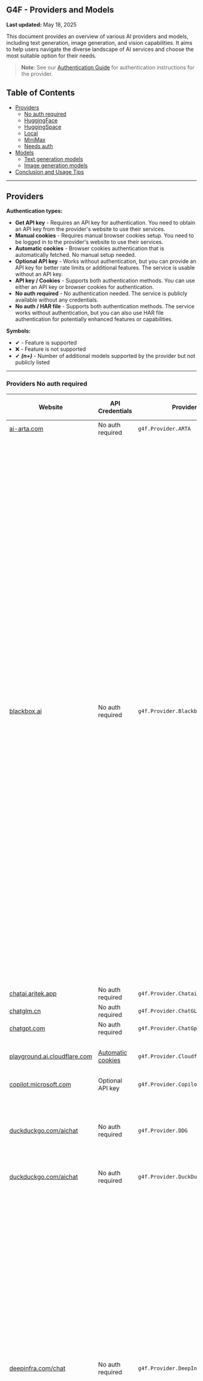 ## G4F - Providers and Models

**Last updated:** May 18, 2025

This document provides an overview of various AI providers and models, including text generation, image generation, and vision capabilities. It aims to help users navigate the diverse landscape of AI services and choose the most suitable option for their needs.

> **Note**: See our [Authentication Guide](authentication.md) for authentication instructions for the provider.

## Table of Contents
  - [Providers](#providers)
    - [No auth required](#providers-not-needs-auth)
    - [HuggingFace](#providers-huggingface)
    - [HuggingSpace](#providers-huggingspace)
    - [Local](#providers-local)
    - [MiniMax](#providers-minimax)
    - [Needs auth](#providers-needs-auth)
  - [Models](#models)
    - [Text generation models](#text-generation-models)
    - [Image generation models](#image-generation-models)
  - [Conclusion and Usage Tips](#conclusion-and-usage-tips)

---
## Providers
**Authentication types:**
- **Get API key** - Requires an API key for authentication. You need to obtain an API key from the provider's website to use their services.
- **Manual cookies** - Requires manual browser cookies setup. You need to be logged in to the provider's website to use their services.
- **Automatic cookies** - Browser cookies authentication that is automatically fetched. No manual setup needed.
- **Optional API key** - Works without authentication, but you can provide an API key for better rate limits or additional features. The service is usable without an API key.
- **API key / Cookies** - Supports both authentication methods. You can use either an API key or browser cookies for authentication.
- **No auth required** - No authentication needed. The service is publicly available without any credentials.
- **No auth / HAR file** - Supports both authentication methods. The service works without authentication, but you can also use HAR file authentication for potentially enhanced features or capabilities.

**Symbols:**
- ✔ - Feature is supported
- ❌ - Feature is not supported
- ✔ _**(n+)**_ - Number of additional models supported by the provider but not publicly listed

---
### Providers No auth required
| Website | API Credentials | Provider | Text generation | Image generation | Audio generation | Video generation | Vision (Image Upload) | Status |
|----------|-------------|--------------|---------------|--------|--------|------|------|------|
|[ai-arta.com](https://ai-arta.com)|No auth required|`g4f.Provider.ARTA`|❌|`flux` _**(16+)**_|❌|❌|❌|![](https://img.shields.io/badge/Active-brightgreen)|
|[blackbox.ai](https://www.blackbox.ai)|No auth required|`g4f.Provider.Blackbox`|`blackboxai, o3-mini, gpt-4, gpt-4o, gpt-4o-mini, gpt-4.1-nano, claude-3.7-sonnet, claude-3.5-sonnet, deepseek-r1, deepseek-r1-zero, deepseek-r1-distill-llama-70b, deepseek-r1-distill-qwen-14b, deepseek-r1-distill-qwen-32b, reka-flash, gemini-2.0-flash, gemma-2-9b, gemma-3-12b, gemma-3-1b, gemma-3-27b, gemma-3-4b, llama-3.2-11b, llama-3.2-1b, llama-3.2-3b, llama-3.3-70b, llama-3.1-8b, llama-4-scout, llama-4-maverick, nemotron-49b, nemotron-253b, mistral-7b, mistral-small-24b, mistral-nemo, mistral-small, mistral-small-3.1-24b, qwen-2.5-72b, qwen-2.5-7b, qwen-2.5-coder-32b, qwen-2.5-vl-3b, qwen-2.5-vl-7b, qwen-2.5-vl-32b, qwen-2.5-vl-72b, qwq-32b, qwq-32b-preview, qwq-32b-arliai, deepcoder-14b, deephermes-3-8b, dolphin-3.0-24b, dolphin-3.0-r1-24b, kimi-vl-a3b-thinking, molmo-7b, moonlight-16b, qwerky-72b`|❌|❌|❌|`blackboxai, gpt-4o, o3-mini`|![](https://img.shields.io/badge/Active-brightgreen)|
|[chatai.aritek.app](https://chatai.aritek.app)|No auth required|`g4f.Provider.Chatai`|`gpt-4o-mini`|❌|❌|❌|❌|![](https://img.shields.io/badge/Active-brightgreen)|
|[chatglm.cn](https://chatglm.cn)|No auth required|`g4f.Provider.ChatGLM`|`glm-4`|❌|❌|❌|❌|![](https://img.shields.io/badge/Active-brightgreen)|
|[chatgpt.com](https://chatgpt.com)|No auth required|`g4f.Provider.ChatGpt`|✔ _**(7+)**_|❌|❌|❌|❌|![Error](https://img.shields.io/badge/HTTPError-f48d37)|
|[playground.ai.cloudflare.com](https://playground.ai.cloudflare.com)|[Automatic cookies](https://playground.ai.cloudflare.com)|`g4f.Provider.Cloudflare`|`llama-2-7b, llama-3-8b, llama-3.1-8b, llama-3.2-1b, qwen-1.5-7b`|❌|❌|❌|❌|![Error](https://img.shields.io/badge/Active-brightgreen)|
|[copilot.microsoft.com](https://copilot.microsoft.com)|Optional API key|`g4f.Provider.Copilot`|`gpt-4, o1`|❌|❌|❌|❌|![](https://img.shields.io/badge/Active-brightgreen)|
|[duckduckgo.com/aichat](https://duckduckgo.com/aichat)|No auth required|`g4f.Provider.DDG`|`gpt-4. gpt-4o, gpt-4o-mini, llama-3.3-70b, claude-3-haiku, o3-mini, mistral-small-24b, mistral-small`|❌|❌|❌|❌|![](https://img.shields.io/badge/Active-brightgreen)|
|[duckduckgo.com/aichat](https://duckduckgo.com/aichat)|No auth required|`g4f.Provider.DuckDuckGo`|✔|❌|❌|❌|❌|![](https://img.shields.io/badge/Active-brightgreen)|
|[deepinfra.com/chat](https://deepinfra.com/chat)|No auth required|`g4f.Provider.DeepInfraChat`|`deepseek-prover-v2-671b, qwen-3-235b, qwen-3-30b, qwen-3-32b, qwen-3-14b, llama-4-maverick, llama-4-maverick-17b, llama-4-maverick, llama-4-maverick-17b, phi-4-reasoning-plus, qwq-32b, deepseek-v3-0324, gemma-3-27b, gemma-3-12b, phi-4-multimodal, llama-3.1-8b, llama-3.2-90b, llama-3.3-70b, deepseek-v3, mixtral-small-24b, deepseek-r1-turbo, deepseek-r1, deepseek-r1-distill-llama-70b, deepseek-r1-distill-qwen-32b, phi-4, wizardlm-2-8x22b, qwen-2-72b, dolphin-2.6, dolphin-2.9, airoboros-70b, lzlv-70b, wizardlm-2-7b, mixtral-8x22b`|❌|❌|❌|`llama-3.2-90b, minicpm-2.5`|![](https://img.shields.io/badge/Active-brightgreen)|
|[dynaspark.onrender.com](https://dynaspark.onrender.com)|No auth required|`g4f.Provider.Dynaspark`|`gemini-1.5-flash, gemini-2.0-flash`|❌|❌|❌|`gemini-1.5-flash, gemini-2.0-flash`|![](https://img.shields.io/badge/Active-brightgreen)|
|[chat10.free2gpt.xyz](https://chat10.free2gpt.xyz)|No auth required|`g4f.Provider.Free2GPT`|`gemini-1.5-pro, gemini-1.5-flash`|❌|❌|❌|❌|![](https://img.shields.io/badge/Active-brightgreen)|
|[freegptsnav.aifree.site](https://freegptsnav.aifree.site)|No auth required|`g4f.Provider.FreeGpt`|`gemini-1.5-pro, gemini-1.5-flash`|❌|❌|❌|❌|![](https://img.shields.io/badge/Active-brightgreen)|
|[app.giz.ai/assistant](https://app.giz.ai/assistant)|No auth required|`g4f.Provider.GizAI`|`gemini-1.5-flash`|❌|❌|❌|❌|![](https://img.shields.io/badge/Active-brightgreen)|
|[glider.so](https://glider.so)|No auth required|`g4f.Provider.Glider`|`llama-3.1-70b, llama-3.1-8b, llama-3.2-3b, deepseek-r1`|❌|❌|❌|❌|![](https://img.shields.io/badge/Active-brightgreen)|
|[goabror.uz](https://goabror.uz)|No auth required|`g4f.Provider.Goabror`|`gpt-4`|❌|❌|❌|❌|![](https://img.shields.io/badge/Active-brightgreen)|
|[hailuo.ai](https://www.hailuo.ai)|No auth required|`g4f.Provider.HailuoAI`|`minimax` _**(1+)**_|❌|❌|❌|❌|![](https://img.shields.io/badge/Active-brightgreen)|
|[editor.imagelabs.net](editor.imagelabs.net)|No auth required|`g4f.Provider.ImageLabs`|❌|`sdxl-turbo`|❌|❌|❌|![](https://img.shields.io/badge/Active-brightgreen)|
|[huggingface.co/spaces](https://huggingface.co/spaces)|Optional API key|`g4f.Provider.HuggingSpace`|`qvq-72b, qwen-2-72b, qwen-3-235b, qwen-3-32b, qwen-3-30b, qwen-3-14b, qwen-3-4b, qwen-3-1.7b, qwen-3-0.6b, command-r-plus, command-r, command-r7b`|`flux-dev, flux-schnell, sd-3.5`|❌|❌|❌|![](https://img.shields.io/badge/Active-brightgreen)|
|[lambda.chat](https://lambda.chat)|No auth required|`g4f.Provider.LambdaChat`|`deepseek-v3, deepseek-r1, hermes-3, hermes-3-405b, nemotron-70b, llama-3.3-70b, qwen-2.5-coder-32b`|❌|❌|❌|❌|![](https://img.shields.io/badge/Active-brightgreen)|
|[liaobots.work](https://liaobots.work)|[Automatic cookies](https://liaobots.work)|`g4f.Provider.Liaobots`|`claude-3.5-sonnet, claude-3.7-sonnet, deepseek-v3, gemini-1.0-pro, gemini-2.0-flash, gemini-2.0-flash-thinking, gemini-2.5-pro, gpt-4-turbo, gpt-4.1, gpt-4.1-mini, gpt-4, gpt-4o, gpt-4o-mini, grok-3, grok-3-r1, o3-mini, qwen-3-235b`|❌|❌|❌|❌|![](https://img.shields.io/badge/Active-brightgreen)|
|[oi-vscode-server-2.onrender.com](https://oi-vscode-server-2.onrender.com)|No auth required|`g4f.Provider.OIVSCodeSer2`|`gpt-4o-mini`|❌|❌|❌|✔|![Error](https://img.shields.io/badge/Active-brightgreen)|
|[oi-vscode-server-2.onrender.com](https://oi-vscode-server-2.onrender.com)|No auth required|`g4f.Provider.OIVSCodeSer5`|`gpt-4.1-mini`|❌|❌|❌|✔|![Error](https://img.shields.io/badge/Active-brightgreen)|
|[oi-vscode-server-2.onrender.com](https://oi-vscode-server-2.onrender.com)|No auth required|`g4f.Provider.OIVSCodeSer0501`|`gpt-4.1-mini`|❌|❌|❌|✔|![Error](https://img.shields.io/badge/Active-brightgreen)|
|[labs.perplexity.ai](https://labs.perplexity.ai)|No auth required|`g4f.Provider.PerplexityLabs`|`sonar, sonar-pro, sonar-reasoning, sonar-reasoning-pro`|❌|❌|❌|❌|![Error](https://img.shields.io/badge/Active-brightgreen)|
|[pi.ai/talk](https://pi.ai/talk)|[Manual cookies](https://pi.ai/talk)|`g4f.Provider.Pi`|`pi`|❌|❌|❌|❌|![Error](https://img.shields.io/badge/Active-brightgreen)|
|[pizzagpt.it](https://www.pizzagpt.it)|No auth required|`g4f.Provider.Pizzagpt`|`gpt-4o-mini`|❌|❌|❌|❌|![](https://img.shields.io/badge/Active-brightgreen)|
|[pollinations.ai](https://pollinations.ai)|No auth required|`g4f.Provider.PollinationsAI`|`gpt-4o-mini, gpt-4.1-mini, gpt-4.1-nano, gpt-4, gpt-4o, gpt-4.1, o4-mini, command-r-plus-08-2024, gemini-2.5-flash, gemini-2.0-flash-thinking, qwen-2.5-coder-32b, llama-3.3-70b, llama-4-scout, llama-4-scout-17b, mistral-small-3.1-24b, deepseek-r1, deepseek-r1-distill-llama-70b, evil, deepseek-r1-distill-qwen-32b, phi-4, qwq-32b, deepseek-v3, deepseek-v3-0324` _**(4+)**_|`flux, flux-pro, flux-dev, flux-schnell, dall-e-3, sdxl-turbo`|`gpt-4o-audio`|❌|`gpt-4o, gpt-4o-mini, o1-mini, o3-mini, o4-mini`|![](https://img.shields.io/badge/Active-brightgreen)|
|[pollinations.ai](https://pollinations.ai)|No auth required|`g4f.Provider.PollinationsImage`|❌|`flux, flux-pro, flux-dev, flux-schnell, dall-e-3, sdxl-turbo`|❌|❌|❌|![](https://img.shields.io/badge/Active-brightgreen)|
|[docs.puter.com](https://docs.puter.com/playground)|No auth required|`g4f.Provider.PuterJS`|`gpt-4, gpt-4o, gpt-4o-mini, o1, o1-mini, o1-pro, o3, o3-mini, o4-mini, gpt-4.1, gpt-4.1-mini, gpt-4.1-nano, gpt-4.5-preview, claude-3.7-sonnet, claude-3.5-sonnet, claude-3-haiku, ministral-3b, ministral-8b, mistral-7b, mistral-tiny, mixtral-8x7b, mistral-small, mixtral-8x22b, mistral-large, pixtral-large, codestral, pixtral-12b, deepseek-v3, deepseek-v3-0324, deepseek-r1, gemini-1.5-flash, gemini-2.0-flash, llama-2-70b, llama-3-8b, llama-3-70b, llama-3.1-8b, llama-3.1-70b, llama-3.1-405b, llama-3.2-1b, llama-3.2-3b, llama-3.2-11b, llama-3.2-90, llama-3.3-8b, llama-3.3-70b, llama-4-maverick, llama-4-scout, gpt-3.5-turbo, gpt-4-turbo, gpt-4o-search, gpt-4o-mini-search, o3-mini-high, o4-mini-high, gpt-4.5, mistral-medium, mistral-nemo, mistral-saba, phi-3-mini, phi-3-medium, phi-3.5-mini, phi-4, phi-4-multimodal, phi-4-reasoning, phi-4-reasoning-plus, wizardlm-2-8x22b, mai-ds-r1, claude-3.7-sonnet-thinking, claude-3.5-haiku, claude-3-opus, claude-3-sonnet, claude-2.1, claude-2, claude-2.0, reka-flash, command-r7b, command-r-plus, command, command-r, command-a, qwq-32b, qwen-vl-plus, qwen-vl-max, qwen-turbo, qwen-2.5-vl-72b, qwen-plus, qwen-max, qwen-2.5-coder-32b, qwen-2.5-7b, qwen-2.5-72b, qwen-2.5-vl-7b, qwen-2-72b, qwen-3-0.6b, qwen-3-1.7b, qwen-3-4b, qwen-3-30b, qwen-3-8b, qwen-3-14b, qwen-3-32b, qwen-3-235b, qwen-2.5-coder-7b, qwen-2.5-vl-3b, qwen-2.5-vl-32b, deepseek-prover-v2, deepseek-r1-zero, deepseek-r1-distill-llama-8b, deepseek-r1-distill-qwen-1.5b, deepseek-r1-distill-qwen-32b, deepseek-r1-distill-qwen-14b, deepseek-r1-distill-llama-70b, deepseek-chat, deepseek-coder, sonar-reasoning-pro, sonar-pro, sonar-deep-research, r1-1776, sonar-reasoning, sonar, llama-3.1-sonar-small-online, llama-3.1-sonar-large-online, glm-4, glm-4-32b, glm-z1-32b, glm-4-9b, glm-z1-9b, glm-z1-rumination-32b, minimax, dolphin-3.0-r1-24b, dolphin-3.0-24b, dolphin-8x22b, lfm-7b, lfm-3b, lfm-40b`|❌|❌|❌|✔|![](https://img.shields.io/badge/Active-brightgreen)|
|[teach-anything.com](https://www.teach-anything.com)|No auth required|`g4f.Provider.TeachAnything`|`gemini-1.5-pro, gemini-1.5-flash`|❌|❌|❌|❌|![](https://img.shields.io/badge/Active-brightgreen)|
|[you.com](https://you.com)|[Manual cookies](https://you.com)|`g4f.Provider.You`|✔|✔|❌|❌|✔|![](https://img.shields.io/badge/Active-brightgreen)|
|[websim.ai](https://websim.ai)|No auth required|`g4f.Provider.Websim`|`gemini-1.5-pro, gemini-1.5-flash`|`flux`|❌|❌|❌|![](https://img.shields.io/badge/Active-brightgreen)|
|[chat-gpt.com](https://chat-gpt.com)|No auth required|`g4f.Provider.WeWordle`|`gpt-4`|❌|❌|❌|❌|![](https://img.shields.io/badge/Active-brightgreen)|
|[chat9.yqcloud.top](https://chat9.yqcloud.top)|No auth required|`g4f.Provider.Yqcloud`|`gpt-4`|✔|❌|❌|❌|![](https://img.shields.io/badge/Active-brightgreen)|

---
### Providers HuggingFace
| Website | API Credentials | Provider | Text generation | Image generation | Audio generation | Video generation | Vision (Image Upload) | Status |
|----------|-------------|--------------|---------------|--------|--------|------|------|------|
|[huggingface.co/chat](https://huggingface.co/chat)|[Manual cookies](https://huggingface.co/chat)|`g4f.Provider.HuggingChat`|`qwen-2.5-72b, llama-3.3-70b, command-r-plus, deepseek-r1, qwq-32b, nemotron-70b, llama-3.2-11b, mistral-nemo, phi-3.5-mini`|`flux-dev, flux-schnell`|❌|❌|❌|![](https://img.shields.io/badge/Active-brightgreen)|
|[huggingface.co/chat](https://huggingface.co/chat)|[API key / Cookies](https://huggingface.co/settings/tokens)|`g4f.Provider.HuggingFace`|✔ _**(47+)**_|✔ _**(9+)**_|❌|❌|❌|![](https://img.shields.io/badge/Active-brightgreen)|
|[api-inference.huggingface.co](https://api-inference.huggingface.co)|[Get API key](https://huggingface.co/settings/tokens)|`g4f.Provider.HuggingFaceAPI`|✔ _**(9+)**_|✔ _**(2+)**_|❌|❌|✔ _**(1+)**_|![](https://img.shields.io/badge/Active-brightgreen)|

---
### Providers HuggingSpace
| Website | API Credentials | Provider | Text generation | Image generation | Audio generation | Video generation | Vision (Image Upload) | Status |
|----------|-------------|--------------|---------------|--------|--------|------|------|------|
|[black-forest-labs-flux-1-dev.hf.space](https://black-forest-labs-flux-1-dev.hf.space)|[Get API key](https://huggingface.co/settings/tokens)|`g4f.Provider.BlackForestLabs_Flux1Dev`|❌|`flux, flux-dev`|❌|❌|❌|![](https://img.shields.io/badge/Active-brightgreen)|
|[black-forest-labs-flux-1-schnell.hf.space](https://black-forest-labs-flux-1-schnell.hf.space)|[Get API key](https://huggingface.co/settings/tokens)|`g4f.Provider.BlackForestLabs_Flux1Schnell`|❌|`flux, flux-schnell`|❌|❌|❌|![](https://img.shields.io/badge/Active-brightgreen)|
|[cohereforai-c4ai-command.hf.space](https://cohereforai-c4ai-command.hf.space)|[Get API key](https://huggingface.co/settings/tokens)|`g4f.Provider.CohereForAI_C4AI_Command`|`command-r-plus, command-r, command-r7b`|❌|❌|❌|❌|![](https://img.shields.io/badge/Active-brightgreen)|
|[huggingface.co/spaces/deepseek-ai/Janus-Pro-7B](https://huggingface.co/spaces/deepseek-ai/Janus-Pro-7B)|[Get API key](https://huggingface.co/settings/tokens)|`g4f.Provider.DeepseekAI_Janus_Pro_7b`|✔|✔|❌|❌|❌|![](https://img.shields.io/badge/Active-brightgreen)|
|[roxky-flux-1-dev.hf.space](https://roxky-flux-1-dev.hf.space)|[Get API key](https://huggingface.co/settings/tokens)|`g4f.Provider.G4F`|✔ _**(1+)**_|✔ _**(4+)**_|❌|❌|✔ _**(1+)**_|![](https://img.shields.io/badge/Active-brightgreen)|
|[microsoft-phi-4-multimodal.hf.space](https://microsoft-phi-4-multimodal.hf.space)|[Get API key](https://huggingface.co/settings/tokens)|`g4f.Provider.Microsoft_Phi_4`|`phi-4`|❌|❌|❌|`phi-4`|![](https://img.shields.io/badge/Active-brightgreen)|
|[qwen-qvq-72b-preview.hf.space](https://qwen-qvq-72b-preview.hf.space)|[Get API key](https://huggingface.co/settings/tokens)|`g4f.Provider.Qwen_QVQ_72B`|`qvq-72b`|❌|❌|❌|❌|![](https://img.shields.io/badge/Active-brightgreen)|
|[qwen-qwen2-5.hf.space](https://qwen-qwen2-5.hf.space)|[Get API key](https://huggingface.co/settings/tokens)|`g4f.Provider.Qwen_Qwen_2_5`|`qwen-2.5`|❌|❌|❌|❌|![](https://img.shields.io/badge/Active-brightgreen)|
|[qwen-qwen2-5-1m-demo.hf.space](https://qwen-qwen2-5-1m-demo.hf.space)|[Get API key](https://huggingface.co/settings/tokens)|`g4f.Provider.Qwen_Qwen_2_5M`|`qwen-2.5-1m`|❌|❌|❌|❌|![](https://img.shields.io/badge/Active-brightgreen)|
|[qwen-qwen2-5-max-demo.hf.space](https://qwen-qwen2-5-max-demo.hf.space)|[Get API key](https://huggingface.co/settings/tokens)|`g4f.Provider.Qwen_Qwen_2_5_Max`|`qwen-2-5-max`|❌|❌|❌|❌|![](https://img.shields.io/badge/Active-brightgreen)|
|[qwen-qwen2-72b-instruct.hf.space](https://qwen-qwen2-72b-instruct.hf.space)|[Get API key](https://huggingface.co/settings/tokens)|`g4f.Provider.Qwen_Qwen_2_72B`|`qwen-2-72b`|❌|❌|❌|❌|![](https://img.shields.io/badge/Active-brightgreen)|
|[qwen-qwen2-72b-instruct.hf.space](https://qwen-qwen2-72b-instruct.hf.space)|[Get API key](https://huggingface.co/settings/tokens)|`g4f.Provider.Qwen_Qwen_3`|`qwen-3-235b, qwen-3-32b, qwen-3-30b, qwen-3-14b, qwen-3-4b, qwen-3-1.7b, qwen-3-0.6b`|❌|❌|❌|❌|![](https://img.shields.io/badge/Active-brightgreen)|
|[stabilityai-stable-diffusion-3-5-large.hf.space](https://stabilityai-stable-diffusion-3-5-large.hf.space)|[Get API key](https://huggingface.co/settings/tokens)|`g4f.Provider.StabilityAI_SD35Large`|❌|`sd-3.5`|❌|❌|❌|![](https://img.shields.io/badge/Active-brightgreen)|
|[voodoohop-flux-1-schnell.hf.space](https://voodoohop-flux-1-schnell.hf.space)|[Get API key](https://huggingface.co/settings/tokens)|`g4f.Provider.Voodoohop_Flux1Schnell`|❌|`flux, flux-schnell`|❌|❌|❌|![](https://img.shields.io/badge/Active-brightgreen)|

### Providers Local
| Website | API Credentials | Provider | Text generation | Image generation | Audio generation | Video generation | Vision (Image Upload) | Status |
|----------|-------------|--------------|---------------|--------|--------|------|------|------|
|[]( )|No auth required|`g4f.Provider.Local`|✔|❌|❌|❌|❌|![](https://img.shields.io/badge/Active-brightgreen)|
|[ollama.com](https://ollama.com)|No auth required|`g4f.Provider.Ollama`|✔|❌|❌|❌|❌|![](https://img.shields.io/badge/Active-brightgreen)|

---
### Providers MiniMax
| Website | API Credentials | Provider | Text generation | Image generation | Audio generation | Video generation | Vision (Image Upload) | Status |
|----------|-------------|--------------|---------------|--------|--------|------|------|------|
|[hailuo.ai/chat](https://www.hailuo.ai/chat)|[Get API key](https://intl.minimaxi.com/user-center/basic-information/interface-key)|`g4f.Provider.MiniMax`|`minimax`  _**(1+)**_|❌|❌|❌|❌|![](https://img.shields.io/badge/Active-brightgreen)|

---
### Providers Needs Auth
| Website | API Credentials | Provider | Text generation | Image generation | Audio generation | Video generation | Vision (Image Upload) | Status |
|----------|-------------|--------------|---------------|--------|--------|------|------|------|
|[console.anthropic.com](https://console.anthropic.com)|[Get API key](https://console.anthropic.com/settings/keys)|`g4f.Provider.Anthropic`|✔ _**(8+)**_|❌|❌|❌|❌|![](https://img.shields.io/badge/Active-brightgreen)|
|[bing.com/images/create](https://www.bing.com/images/create)|[Manual cookies](https://www.bing.com)|`g4f.Provider.BingCreateImages`|❌|`dall-e-3`|❌|❌|❌|![](https://img.shields.io/badge/Active-brightgreen)|
|[blackbox.ai](https://www.blackbox.ai)|[Manual cookies](https://www.blackbox.ai)|`g4f.Provider.BlackboxPro`|✔|✔|❌|❌|✔|![](https://img.shields.io/badge/Active-brightgreen)|
|[cablyai.com/chat](https://cablyai.com/chat)|[Get API key](https://cablyai.com)|`g4f.Provider.CablyAI`|✔|✔|❌|❌|✔|![](https://img.shields.io/badge/Active-brightgreen)|
|[inference.cerebras.ai](https://inference.cerebras.ai/)|[Get API key](https://cloud.cerebras.ai)|`g4f.Provider.Cerebras`|✔ _**(3+)**_|❌|❌|❌|❌|![](https://img.shields.io/badge/Active-brightgreen)|
|[copilot.microsoft.com](https://copilot.microsoft.com)|[Manual cookies](https://copilot.microsoft.com)|`g4f.Provider.CopilotAccount`|✔ _**(1+)**_|✔ _**(1+)**_|❌|❌|✔ _**(1+)**_|![](https://img.shields.io/badge/Active-brightgreen)|
|[deepinfra.com](https://deepinfra.com)|[Get API key](https://deepinfra.com/dash/api_keys)|`g4f.Provider.DeepInfra`|✔ _**(17+)**_|✔ _**(6+)**_|❌|❌|❌|![](https://img.shields.io/badge/Active-brightgreen)|
|[platform.deepseek.com](https://platform.deepseek.com)|[Get API key](https://platform.deepseek.com/api_keys)|`g4f.Provider.DeepSeek`|✔ _**(1+)**_|❌|❌|❌|❌|![](https://img.shields.io/badge/Active-brightgreen)|
|[gemini.google.com](https://gemini.google.com)|[Manual cookies](https://gemini.google.com)|`g4f.Provider.Gemini`|`gemini-2.0`|`gemini-2.0`|❌|❌|`gemini-2.0`|![](https://img.shields.io/badge/Active-brightgreen)|
|[ai.google.dev](https://ai.google.dev)|[Get API key](https://aistudio.google.com/u/0/apikey)|`g4f.Provider.GeminiPro`|`gemini-1.5-flash, gemini-1.5-pro, gemini-2.0-flash`|❌|❌|❌|`gemini-1.5-pro`|![](https://img.shields.io/badge/Active-brightgreen)|
|[developers.sber.ru/gigachat](https://developers.sber.ru/gigachat)|[Manual cookies](https://developers.sber.ru/gigachat)|`g4f.Provider.GigaChat`|✔ _**(6+)**_|❌|❌|❌|❌|![](https://img.shields.io/badge/Active-brightgreen)|
|[github.com/copilot](https://github.com/copilot)|[Manual cookies](https://github.com/copilot)|`g4f.Provider.GithubCopilot`|✔ _**(4+)**_|❌|❌|❌|❌|![](https://img.shields.io/badge/Active-brightgreen)|
|[glhf.chat](https://glhf.chat)|[Get API key](https://glhf.chat/user-settings/api)|`g4f.Provider.GlhfChat`|✔ _**(22+)**_|❌|❌|❌|❌|![](https://img.shields.io/badge/Active-brightgreen)|
|[console.groq.com/playground](https://console.groq.com/playground)|[Get API key](https://console.groq.com/keys)|`g4f.Provider.Groq`|✔ _**(18+)**_|❌|❌|❌|✔|![](https://img.shields.io/badge/Active-brightgreen)|
|[meta.ai](https://www.meta.ai)|[Manual cookies](https://www.meta.ai)|`g4f.Provider.MetaAI`|`meta-ai`|❌|❌|❌|❌|![](https://img.shields.io/badge/Active-brightgreen)|
|[meta.ai](https://www.meta.ai)|[Manual cookies](https://www.meta.ai)|`g4f.Provider.MetaAIAccount`|❌|`meta-ai`|❌|❌|❌|![](https://img.shields.io/badge/Active-brightgreen)|
|[designer.microsoft.com](https://designer.microsoft.com)|[Manual cookies](https://designer.microsoft.com)|`g4f.Provider.MicrosoftDesigner`|❌|`dall-e-3`|❌|❌|❌|![](https://img.shields.io/badge/Active-brightgreen)|
|[platform.openai.com](https://platform.openai.com)|[Get API key](https://platform.openai.com/settings/organization/api-keys)|`g4f.Provider.OpenaiAPI`|✔|❌|❌|❌|❌|![](https://img.shields.io/badge/Active-brightgreen)|
|[chatgpt.com](https://chatgpt.com)|[Manual cookies](https://chatgpt.com)|`g4f.Provider.OpenaiChat`|`gpt-4o, gpt-4o-mini, gpt-4` _**(8+)**_|✔ _**(1)**_|❌|❌|✔ _**(8+)**_|![](https://img.shields.io/badge/Active-brightgreen)|
|[perplexity.ai](https://www.perplexity.ai)|[Get API key](https://www.perplexity.ai/settings/api)|`g4f.Provider.PerplexityApi`|✔ _**(6+)**_|❌|❌|❌|❌|![](https://img.shields.io/badge/Active-brightgreen)|
|[chatgpt.com](https://chatgpt.com)|[Manual cookies](https://chatgpt.com)|`g4f.Provider.OpenaiChat`|`gpt-4o, gpt-4o-mini, gpt-4` _**(8+)**_|✔ _**(1)**_|❌|❌|✔ _**(8+)**_|![](https://img.shields.io/badge/Active-brightgreen)|
|[perplexity.ai](https://www.perplexity.ai)|[Get API key](https://www.perplexity.ai/settings/api)|`g4f.Provider.PerplexityApi`|✔ _**(6+)**_|❌|❌|❌|❌|![](https://img.shields.io/badge/Active-brightgreen)|
|[chat.reka.ai](https://chat.reka.ai)|[Manual cookies](https://chat.reka.ai)|`g4f.Provider.Reka`|`reka-core`|✔|❌|❌|❌|![](https://img.shields.io/badge/Active-brightgreen)|
|[replicate.com](https://replicate.com)|[Get API key](https://replicate.com/account/api-tokens)|`g4f.Provider.Replicate`|✔ _**(1+)**_|❌|❌|❌|❌|![](https://img.shields.io/badge/Active-brightgreen)|
|[beta.theb.ai](https://beta.theb.ai)|[Get API key](https://beta.theb.ai)|`g4f.Provider.ThebApi`|✔ _**(21+)**_|❌|❌|❌|❌|![](https://img.shields.io/badge/Active-brightgreen)|
|[whiterabbitneo.com](https://www.whiterabbitneo.com)|[Manual cookies](https://www.whiterabbitneo.com)|`g4f.Provider.WhiteRabbitNeo`|✔|❌|❌|❌|❌|![](https://img.shields.io/badge/Active-brightgreen)|
|[console.x.ai](https://console.x.ai)|[Get API key](https://console.x.ai)|`g4f.Provider.xAI`|✔|❌|❌|❌|❌|![](https://img.shields.io/badge/Active-brightgreen)|

---
## Models

### Text generation models
| Model | Base Provider | Providers | Website |
|-------|---------------|-----------|---------|
|gpt-3.5-turbo|OpenAI|1+ provider|[platform.openai.com](https://platform.openai.com/docs/engines/gpt-3.5-turbo)|
|gpt-4|OpenAI|9+ providers|[platform.openai.com](https://platform.openai.com/docs/models/gpt-4-turbo-and-gpt-4)|
|gpt-4-turbo|OpenAI|2+ providers|[platform.openai.com](https://platform.openai.com/docs/models/gpt-4-turbo-and-gpt-4)|
|gpt-4o|OpenAI|5+ providers|[platform.openai.com](https://platform.openai.com/docs/models/gpt-4o)|
|gpt-4o-search|OpenAI|1 provider|[openai.com](https://openai.com/index/introducing-chatgpt-search/)|
|gpt-4o-mini|OpenAI|8+ providers|[platform.openai.com](https://platform.openai.com/docs/models/gpt-4o-mini)|
|gpt-4o-mini-search|OpenAI|1 provider|[openai.com](https://openai.com/index/gpt-4o-mini-advancing-cost-efficient-intelligence/)|
|gpt-4o-audio|OpenAI|1 provider|[platform.openai.com](https://platform.openai.com/docs/models/gpt-4o-audio)|
|o1|OpenAI|3+ providers|[openai.com](https://openai.com/index/introducing-openai-o1-preview/)|
|o1-mini|OpenAI|2+ providers|[openai.com](https://openai.com/index/openai-o1-mini-advancing-cost-efficient-reasoning/)|
|o1-pro|OpenAI|1 provider|[openai.com](https://openai.com/index/introducing-chatgpt-pro/)|
|o3|OpenAI|1 provider|[openai.com](https://openai.com/index/introducing-o3-and-o4-mini/)|
|o3-mini|OpenAI|4+ providers|[openai.com](https://openai.com/index/openai-o3-mini/)|
|o3-mini-high|OpenAI|1 provider|[openai.com](https://openai.com/index/openai-o3-mini/)|
|o4-mini|OpenAI|2+ providers|[openai.com](https://openai.com/index/introducing-o3-and-o4-mini/)|
|o4-mini-high|OpenAI|1 provider|[openai.com](https://openai.com/index/introducing-o3-and-o4-mini/)|
|gpt-4.1|OpenAI|3+ providers|[openai.com](https://openai.com/index/gpt-4-1/)|
|gpt-4.1-mini|OpenAI|5+ providers|[openai.com](https://openai.com/index/gpt-4-1/)|
|gpt-4.1-nano|OpenAI|3+ providers|[openai.com](https://openai.com/index/gpt-4-1/)|
|gpt-4.5|OpenAI|1 provider|[openai.com](https://openai.com/index/introducing-gpt-4-5/)|
|meta-ai|Meta|1 provider|[ai.meta.com](https://ai.meta.com/)|
|llama-2-7b|Meta Llama|1 provider|[huggingface.co](https://huggingface.co/meta-llama/Llama-2-7b)|
|llama-2-70b|Meta Llama|1 provider|[huggingface.co](https://huggingface.co/meta-llama/Llama-2-70b)|
|llama-3-8b|Meta Llama|2+ providers|[ai.meta.com](https://ai.meta.com/blog/meta-llama-3/)|
|llama-3-70b|Meta Llama|1 provider|[huggingface.co](https://huggingface.co/meta-llama/Meta-Llama-3-70B)|
|llama-3.1-8b|Meta Llama|4+ providers|[ai.meta.com](https://ai.meta.com/blog/meta-llama-3-1/)|
|llama-3.1-70b|Meta Llama|1 provider|[huggingface.co](https://huggingface.co/meta-llama/Llama-3.1-70B)|
|llama-3.1-405b|Meta Llama|2+ providers|[huggingface.co](https://huggingface.co/meta-llama/Llama-3.1-405B)|
|llama-3.2-1b|Meta Llama|3+ providers|[huggingface.co](https://huggingface.co/meta-llama/Llama-3.2-1B)|
|llama-3.2-3b|Meta Llama|2+ providers|[huggingface.co](https://huggingface.co/meta-llama/Llama-3.2-3B)|
|llama-3.2-11b|Meta Llama|4+ providers|[ai.meta.com](https://ai.meta.com/blog/llama-3-2-connect-2024-vision-edge-mobile-devices/)|
|llama-3.2-90b|Meta Llama|2+ providers|[huggingface.co](https://huggingface.co/meta-llama/Llama-3.2-90B-Vision)|
|llama-3.3-8b|Meta Llama|1 provider|[huggingface.co](https://huggingface.co/meta-llama/Meta-Llama-3-8B)|
|llama-3.3-70b|Meta Llama|8+ providers|[ai.meta.com](https://ai.meta.com/blog/llama-3-3/)|
|llama-4-scout|Meta Llama|4+ providers|[llama.com](https://www.llama.com/models/llama-4/)|
|llama-4-scout-17b|Meta Llama|2+ providers|[llama.com](https://www.llama.com/models/llama-4/)|
|llama-4-maverick|Meta Llama|3+ providers|[llama.com](https://www.llama.com/models/llama-4/)|
|llama-4-maverick-17b|Meta Llama|1 provider|[huggingface.co](https://huggingface.co/meta-llama/Llama-4-Maverick-17B-128E-Instruct-FP8)|
|ministral-3b|Mistral AI|1 provider|[huggingface.co](https://huggingface.co/ministral/Ministral-3b-instruct)|
|ministral-8b|Mistral AI|1 provider|[huggingface.co](https://huggingface.co/mistralai/Ministral-8B-Instruct-2410)|
|mistral-7b|Mistral AI|2+ providers|[huggingface.co](https://huggingface.co/mistralai/Mistral-7B-v0.1)|
|mixtral-8x7b|Mistral AI|1 provider|[huggingface.co](https://huggingface.co/mistralai/Mixtral-8x22B-Instruct-v0.1)|
|mixtral-8x22b|Mistral AI|2+ providers|[huggingface.co](https://huggingface.co/mistralai/Mixtral-8x22B-Instruct-v0.1)|
|pixtral-12b|Mistral AI|1 provider|[huggingface.co](https://huggingface.co/mistralai/Pixtral-Large-Instruct-2411)|
|mistral-tiny|Mistral AI|1 provider|[docs.mistral.ai](https://docs.mistral.ai/getting-started/models/models_overview/)|
|mistral-saba|Mistral AI|1 provider|[mistral.ai](https://mistral.ai/news/mistral-saba)|
|pixtral-large|Mistral AI|1 provider|[huggingface.co](https://huggingface.co/mistralai/Pixtral-12B-2409)|
|codestral|Mistral AI|1 provider|[mistral.ai](https://mistral.ai/news/codestral)|
|mistral-large|Mistral AI|1 provider|[docs.mistral.ai](https://docs.mistral.ai/getting-started/models/models_overview/)|
|mistral-nemo|Mistral AI|4+ providers|[huggingface.co](https://huggingface.co/mistralai/Mistral-Nemo-Instruct-2407)|
|mistral-small|Mistral AI|4+ providers|[huggingface.co](https://huggingface.co/mistralai/Mistral-Small-24B-Instruct-2501)|
|mistral-small-24b|Mistral AI|3+ providers|[huggingface.co](https://huggingface.co/mistralai/Mistral-Small-24B-Instruct-2501)|
|mistral-small-3.1-24b|Mistral AI|2+ providers|[huggingface.co](https://huggingface.co/mistralai/Mistral-Small-3.1-24B-Instruct-2503)|
|hermes-2-dpo|NousResearch|1 provider|[huggingface.co](https://huggingface.co/NousResearch/Nous-Hermes-2-Mistral-7B-DPO)|
|hermes-2-pro|NousResearch|1 provider|[huggingface.co](https://huggingface.co/NousResearch/Hermes-2-Pro-Mistral-7B)|
|hermes-3-70b|NousResearch|1 provider|[huggingface.co](https://huggingface.co/NousResearch/Hermes-3-Llama-3.1-70B)|
|hermes-3-405b|NousResearch|2+ providers|[huggingface.co](https://huggingface.co/NousResearch/Hermes-3-Llama-3.1-405B-FP8)|
|deephermes-3-8b|NousResearch|2+ providers|[huggingface.co](https://huggingface.co/NousResearch/DeepHermes-3-Llama-3-8B-Preview)|
|deephermes-3-24b|NousResearch|1 provider|[huggingface.co](https://huggingface.co/NousResearch/DeepHermes-3-Mistral-24B-Preview)|
|phi-3-mini|Microsoft|1 provider|[huggingface.co](https://huggingface.co/microsoft/Phi-3-mini-4k-instruct)|
|phi-3.5-mini|Microsoft|2+ providers|[huggingface.co](https://huggingface.co/microsoft/Phi-3.5-mini-instruct)|
|phi-4|Microsoft|4+ providers|[techcommunity.microsoft.com](https://techcommunity.microsoft.com/blog/aiplatformblog/introducing-phi-4-microsoft%E2%80%99s-newest-small-language-model-specializing-in-comple/4357090)|
|phi-4-multimodal|Microsoft|3+ providers|[huggingface.co](https://huggingface.co/microsoft/Phi-4-multimodal-instruct)|
|phi-4-reasoning|Microsoft|2+ providers|[huggingface.co](https://huggingface.co/microsoft/Phi-4-reasoning)|
|phi-4-reasoning-plus|Microsoft|2+ providers|[huggingface.co](https://huggingface.co/microsoft/Phi-4-reasoning-plus)|
|wizardlm-2-7b|Microsoft|1 provider|[wizardlm.github.io](https://wizardlm.github.io/WizardLM2/)|
|wizardlm-2-8x22b|Microsoft|2+ providers|[wizardlm.github.io](https://wizardlm.github.io/WizardLM2/)|
|mai-ds-r1|Microsoft|1 provider|[huggingface.co](https://huggingface.co/microsoft/MAI-DS-R1)|
|gemini-2.0|Google|1 provider|[deepmind.google](http://deepmind.google/technologies/gemini/)|
|gemini-1.0-pro|Google|1 provider|[deepmind.google](https://deepmind.google/technologies/gemini/pro/)|
|gemini-1.5-flash|Google|7+ providers|[deepmind.google](https://deepmind.google/technologies/gemini/flash/)|
|gemini-1.5-8b-flash|Google|1 provider|[ai.google.dev](https://ai.google.dev/gemini-api/docs/models)|
|gemini-1.5-pro|Google|6+ providers|[deepmind.google](https://deepmind.google/technologies/gemini/pro/)|
|gemini-2.0-flash|Google|6+ providers|[deepmind.google](https://deepmind.google/technologies/gemini/flash/)|
|gemini-2.0-flash-thinking|Google|3+ providers|[ai.google.dev](https://ai.google.dev/gemini-api/docs/thinking-mode)|
|gemini-2.0-flash-thinking-with-apps|Google|1 provider|[ai.google.dev](https://ai.google.dev/gemini-api/docs/thinking-mode)|
|gemini-2.5-flash|Google|2+ providers|[deepmind.google](https://deepmind.google/technologies/gemini/)|
|gemini-2.5-flash-thinking|Google|1 provider|[cloud.google.com](https://cloud.google.com/vertex-ai/generative-ai/docs/models/gemini/2-5-flash)|
|gemini-2.5-pro|Google|2+ providers|[deepmind.google](https://deepmind.google/technologies/gemini/)|
|gemma-2-9b|Google|2+ providers|[huggingface.co](https://huggingface.co/google/gemma-2-9b)|
|gemma-2-27b|Google|1 provider|[huggingface.co](https://huggingface.co/google/gemma-2-27b)|
|gemma-3-1b|Google|2+ providers|[huggingface.co](https://huggingface.co/google/gemma-3-1b-it)|
|gemma-3-4b|Google|2+ providers|[huggingface.co](https://huggingface.co/google/gemma-3-4b-it)|
|gemma-3-12b|Google|3+ providers|[huggingface.co](https://huggingface.co/google/gemma-3-12b-it)|
|gemma-3-27b|Google|3+ providers|[huggingface.co](https://huggingface.co/google/gemma-3-27b-it)|
|claude-2|Anthropic|1 provider|[anthropic.com](https://www.anthropic.com/news/claude-2)|
|claude-2.0|Anthropic|1 provider|[anthropic.com](https://www.anthropic.com/news/claude-2)|
|claude-2.1|Anthropic|1 provider|[anthropic.com](https://www.anthropic.com/news/claude-2-1)|
|claude-3-opus|Anthropic|1 provider|[anthropic.com](https://www.anthropic.com/news/claude-3-family)|
|claude-3-sonnet|Anthropic|1 provider|[anthropic.com](https://www.anthropic.com/news/claude-3-family)|
|claude-3-haiku|Anthropic|2+ providers|[anthropic.com](https://www.anthropic.com/news/claude-3-haiku)|
|claude-3.5-sonnet|Anthropic|3+ providers|[anthropic.com](https://www.anthropic.com/news/claude-3-5-sonnet)|
|claude-3.5-haiku|Anthropic|1 provider|[anthropic.com](https://www.anthropic.com/claude/haiku)|
|claude-3.7-sonnet|Anthropic|3+ providers|[anthropic.com](https://www.anthropic.com/claude/sonnet)|
|claude-3.7-sonnet-thinking|Anthropic|1 provider|[anthropic.com](https://www.anthropic.com/claude/sonnet)|
|reka-core|Reka AI|1 provider|[reka.ai](https://www.reka.ai/ourmodels)|
|reka-flash|Reka AI|2+ providers|[reka.ai](https://www.reka.ai/)|
|blackboxai|Blackbox AI|1 provider|[docs.blackbox.chat](https://docs.blackbox.chat/blackbox-ai-1)|
|command|CohereForAI|1 provider|[cohere.com](https://cohere.com/command)|
|command-r|CohereForAI|2+ providers|[docs.cohere.com](https://docs.cohere.com/v2/docs/command-r-plus)|
|command-r-plus|CohereForAI|3+ providers|[huggingface.co](https://huggingface.co/CohereLabs/c4ai-command-r-plus-08-2024)|
|command-r7b|CohereForAI|2+ providers|[huggingface.co](https://huggingface.co/CohereLabs/c4ai-command-r7b-12-2024/blob/main/README.md)|
|command-a|CohereForAI|2+ providers|[huggingface.co](https://huggingface.co/CohereLabs/c4ai-command-a-03-2025)|
|qwen-1.5-7b|Qwen|1 provider|[huggingface.co](https://huggingface.co/Qwen/Qwen1.5-7B)|
|qwen-2-72b|Qwen|3+ providers|[huggingface.co](https://huggingface.co/Qwen/Qwen2-72B)|
|qwen-2-vl-7b|Qwen|1 provider|[huggingface.co](https://huggingface.co/Qwen/Qwen2-VL-7B)|
|qwen-2.5|Qwen|1 provider|[qwen-ai.com](https://www.qwen-ai.com/2-5/)|
|qwen-2.5-7b|Qwen|2+ providers|[huggingface.co](https://huggingface.co/Qwen/Qwen2.5-7B)|
|qwen-2.5-72b|Qwen|2+ providers|[huggingface.co](https://huggingface.co/Qwen/Qwen2.5-72B-Instruct)|
|qwen-2.5-coder-32b|Qwen|5+ providers|[huggingface.co](https://huggingface.co/Qwen/Qwen2.5-Coder-32B)|
|qwen-2.5-coder-7b|Qwen|1 provider|[huggingface.co](https://huggingface.co/Qwen/Qwen2.5-Coder-7B)|
|qwen-2.5-1m|Qwen|1 provider|[huggingface.co](https://huggingface.co/Qwen/Qwen2.5-1M-Demo)|
|qwen-2-5-max|Qwen|1 provider|[qwen-ai.com](https://www.qwen-ai.com/2-5-max/)|
|qwen-2.5-vl-3b|Qwen|2+ providers|[huggingface.co](https://huggingface.co/Qwen/Qwen2.5-VL-32B-Instruct)|
|qwen-2.5-vl-7b|Qwen|2+ providers|[huggingface.co](https://huggingface.co/Qwen/Qwen2.5-VL-7B-Instruct)|
|qwen-2.5-vl-32b|Qwen|2+ providers|[huggingface.co](https://huggingface.co/Qwen/Qwen2.5-VL-32B-Instruct)|
|qwen-2.5-vl-72b|Qwen|2+ providers|[huggingface.co](https://huggingface.co/Qwen/Qwen2.5-VL-72B-Instruct)|
|qwen-3-235b|Qwen|4+ providers|[huggingface.co](https://huggingface.co/Qwen/Qwen3-235B-A22B)|
|qwen-3-32b|Qwen|3+ providers|[huggingface.co](https://huggingface.co/Qwen/Qwen3-32B)|
|qwen-3-30b|Qwen|3+ providers|[huggingface.co](https://huggingface.co/Qwen/Qwen3-30B-A3B)|
|qwen-3-14b|Qwen|3+ providers|[qwenlm.github.io](https://qwenlm.github.io/blog/qwen3/)|
|qwen-3-8b|Qwen|1 provider|[huggingface.co](https://huggingface.co/Qwen/Qwen3-8B)|
|qwen-3-4b|Qwen|2+ providers|[huggingface.co](https://huggingface.co/Qwen/Qwen3-4B-Base)|
|qwen-3-1.7b|Qwen|2+ providers|[qwenlm.github.io](https://qwenlm.github.io/blog/qwen3/)|
|qwen-3-0.6b|Qwen|2+ providers|[huggingface.co](https://huggingface.co/Qwen/Qwen3-0.6B)|
|qwq-32b|Qwen|5+ providers|[huggingface.co](https://huggingface.co/Qwen/QwQ-32B-Preview)|
|qwq-32b-preview|Qwen|1 provider|[huggingface.co](https://huggingface.co/Qwen/QwQ-32B-Preview)|
|qwq-32b-arliai|Qwen|1 provider|[huggingface.co](https://huggingface.co/bartowski/ArliAI_QwQ-32B-ArliAI-RpR-v1-GGUF)|
|qvq-72b|Qwen|1 provider|[huggingface.co](https://huggingface.co/Qwen/QVQ-72B-Preview)|
|qwen-vl-plus|Qwen|1 provider|[huggingface.co](https://huggingface.co/Qwen/Qwen-VL)|
|qwen-vl-max|Qwen|1 provider|[huggingface.co](https://huggingface.co/spaces/Qwen/Qwen-VL-Max)|
|qwen-turbo|Qwen|1 provider|[qwenlm.github.io](https://qwenlm.github.io/blog/qwen2.5-turbo/)|
|qwen-plus|Qwen|1 provider|[qwenlm.github.io](https://qwenlm.github.io/blog/qwen2.5/)|
|qwen-max|Qwen|1 provider|[qwenlm.github.io](https://qwenlm.github.io/blog/qwen2.5-max/)|
|pi|Inflection|1 provider|[inflection.ai](https://inflection.ai/blog/inflection-2-5)|
|inflection-3-productivity|Inflection|1 provider|[openrouter.ai](https://openrouter.ai/inflection/inflection-3-productivity)|
|inflection-3-pi|Inflection|1 provider|[openrouter.ai](https://openrouter.ai/inflection/inflection-3-pi)|
|deepseek-chat|DeepSeek|1 provider|[api-docs.deepseek.com](https://api-docs.deepseek.com)|
|deepseek-coder|DeepSeek|1 provider|[api-docs.deepseek.com](https://api-docs.deepseek.com)|
|deepseek-v3|DeepSeek|4+ providers|[api-docs.deepseek.com](https://api-docs.deepseek.com/news/news250120)|
|deepseek-r1|DeepSeek|7+ providers|[api-docs.deepseek.com](https://api-docs.deepseek.com/news/news250120)|
|deepseek-r1-zero|DeepSeek|2+ providers|[huggingface.co](https://huggingface.co/deepseek-ai/DeepSeek-R1-Zero)|
|deepseek-r1-turbo|DeepSeek|1 provider|[huggingface.co](https://huggingface.co/deepseek-ai/DeepSeek-R1)|
|deepseek-r1-distill-llama-8b|DeepSeek|1 provider|[huggingface.co](https://huggingface.co/deepseek-ai/DeepSeek-R1-Distill-Llama-8B)|
|deepseek-r1-distill-llama-70b|DeepSeek|3+ providers|[huggingface.co](https://huggingface.co/deepseek-ai/DeepSeek-R1-Distill-Llama-70B)|
|deepseek-r1-distill-qwen-1.5b|DeepSeek|1 provider|[huggingface.co](https://huggingface.co/deepseek-ai/DeepSeek-R1-Distill-Qwen-1.5B)|
|deepseek-r1-distill-qwen-14b|DeepSeek|2+ providers|[huggingface.co](https://huggingface.co/deepseek-ai/DeepSeek-R1-Distill-Qwen-14B)|
|deepseek-r1-distill-qwen-32b|DeepSeek|4+ providers|[huggingface.co](https://huggingface.co/deepseek-ai/DeepSeek-R1-Distill-Qwen-32B)|
|deepseek-prover-v2|DeepSeek|2+ providers|[github.com/deepseek-ai](https://github.com/deepseek-ai/DeepSeek-Prover-V2)|
|deepseek-prover-v2-671b|DeepSeek|1 provider|[github.com/deepseek-ai](https://github.com/deepseek-ai/DeepSeek-Prover-V2)|
|deepseek-v3-0324|DeepSeek|3+ providers|[huggingface.co](https://huggingface.co/deepseek-ai/DeepSeek-V3-0324)|
|janus-pro-7b|DeepSeek|1 provider|[api-docs.deepseek.com](https://api-docs.deepseek.com/docs/janus-pro-7b)|
|grok|x.ai|1 provider|[x.ai](https://x.ai/grok)|
|grok-2|x.ai|3+ providers|[x.ai](https://x.ai/blog/grok-3)|
|grok-3|x.ai|2+ providers|[x.ai](https://x.ai/blog/grok-3)|
|grok-3-mini|x.ai|1 provider|[x.ai](https://x.ai/news/grok-3)|
|grok-3-r1|x.ai|1 provider|[x.ai](https://x.ai/blog/grok-3)|
|grok-3-reason|x.ai|1 provider|[x.ai](https://x.ai/news/grok-3)|
|grok-3-beta|x.ai|1 provider|[x.ai](https://x.ai/news/grok-3)|
|grok-beta|x.ai|1 provider|[x.ai](https://x.ai/news/grok-3)|
|sonar|Perplexity AI|2+ providers|[sonar.perplexity.ai](https://sonar.perplexity.ai/)|
|sonar-pro|Perplexity AI|2+ providers|[sonar.perplexity.ai](https://sonar.perplexity.ai/)|
|sonar-reasoning|Perplexity AI|2+ providers|[sonar.perplexity.ai](https://sonar.perplexity.ai/)|
|sonar-reasoning-pro|Perplexity AI|2+ providers|[sonar.perplexity.ai](https://sonar.perplexity.ai/)|
|sonar-deep-research|Perplexity AI|1 provider|[sonar.perplexity.ai](https://sonar.perplexity.ai/)|
|r1-1776|Perplexity AI|2+ providers|[perplexity.ai](https://www.perplexity.ai/hub/blog/open-sourcing-r1-1776)|
|llama-3.1-sonar-small-online|Perplexity AI|1 provider|[perplexity.ai](https://www.perplexity.ai/hub/blog/open-sourcing-r1-1776)|
|llama-3.1-sonar-large-online|Perplexity AI|1 provider|[perplexity.ai](https://www.perplexity.ai/hub/blog/open-sourcing-r1-1776)|
|nemotron-49b|Nvidia|2+ providers|[huggingface.co](https://huggingface.co/nvidia/Llama-3_3-Nemotron-Super-49B-v1)|
|nemotron-70b|Nvidia|3+ providers|[build.nvidia.com](https://build.nvidia.com/nvidia/llama-3_1-nemotron-70b-instruct)|
|nemotron-253b|Nvidia|2+ providers|[build.nvidia.com](https://build.nvidia.com/nvidia/llama-3_1-nemotron-ultra-253b-v1/modelcard)|
|glm-4|THUDM|2+ providers|[github.com/THUDM](https://github.com/THUDM/GLM-4)|
|glm-4-32b|THUDM|1 provider|[huggingface.co](https://huggingface.co/THUDM/GLM-4-32B-0414)|
|glm-z1-32b|THUDM|1 provider|[huggingface.co](https://huggingface.co/THUDM/GLM-Z1-32B-0414)|
|glm-4-9b|THUDM|1 provider|[huggingface.co](https://huggingface.co/THUDM/glm-4-9b)|
|glm-z1-9b|THUDM|1 provider|[huggingface.co](https://huggingface.co/THUDM/GLM-Z1-9B-0414)|
|glm-z1-rumination-32b|THUDM|1 provider|[huggingface.co](https://huggingface.co/THUDM/GLM-Z1-Rumination-32B-0414)|
|minimax|MiniMax|2+ providers|[hailuo.ai](https://www.hailuo.ai/)|
|dolphin-2.6|Cognitive Computations|1 provider|[huggingface.co](https://huggingface.co/cognitivecomputations/dolphin-2.6-mixtral-8x7b)|
|dolphin-2.9|Cognitive Computations|1 provider|[huggingface.co](https://huggingface.co/cognitivecomputations/dolphin-2.9.1-llama-3-70b)|
|dolphin-3.0-24b|Cognitive Computations|2+ providers|[huggingface.co](https://huggingface.co/cognitivecomputations/Dolphin3.0-Mistral-24B)|
|dolphin-3.0-r1-24b|Cognitive Computations|2+ providers|[huggingface.co](https://huggingface.co/cognitivecomputations/Dolphin3.0-R1-Mistral-24B)|
|dolphin-8x22b|Cognitive Computations|1 provider|[huggingface.co](https://huggingface.co/cognitivecomputations/dolphin-2.9-mixtral-8x22b)|
|airoboros-70b|DeepInfra|1 provider|[huggingface.co](https://huggingface.co/cognitivecomputations/dolphin-2.9.1-llama-3-70b)|
|lzlv-70b|Lizpreciatior|1 provider|[huggingface.co](https://huggingface.co/cognitivecomputations/dolphin-2.9.1-llama-3-70b)|
|molmo-7b|Ai2|1 provider|[huggingface.co](https://huggingface.co/allenai/Molmo-7B-D-0924)|
|lfm-3b|Liquid AI|1 provider|[liquid.ai](https://www.liquid.ai/liquid-foundation-models)|
|lfm-7b|Liquid AI|1 provider|[liquid.ai](https://www.liquid.ai/liquid-foundation-models)|
|lfm-40b|Liquid AI|2+ providers|[liquid.ai](https://www.liquid.ai/liquid-foundation-models)|
|deepcoder-14b|Agentica|2+ providers|[huggingface.co](https://huggingface.co/agentica-org/DeepCoder-14B-Preview)|
|kimi-vl-thinking|Moonshot AI|2+ providers|[huggingface.co](https://huggingface.co/moonshotai/Kimi-VL-A3B-Thinking)|
|moonlight-16b|Moonshot AI|2+ providers|[huggingface.co](https://huggingface.co/moonshotai/Moonlight-16B-A3B-Instruct)|
|qwerky-72b|Featherless Serverless LLM|2+ providers|[huggingface.co](https://huggingface.co/featherless-ai/Qwerky-72B)|
|evil|Evil Mode - Experimental|1+ providers|[]( )|

---
### Image generation models
| Model | Base Provider | Providers | Website |
|-------|---------------|-----------|---------|
|dall-e-3|OpenAI|5+ providers|[openai.com](https://openai.com/index/dall-e/)|
|sdxl-turbo|Stability AI|2+ providers|[huggingface.co](https://huggingface.co/stabilityai/sdxl-turbo)|
|sd-3.5|Stability AI|1 provider|[huggingface.co](https://huggingface.co/stabilityai/stable-diffusion-3.5-large)|
|flux|Black Forest Labs|4+ providers|[github.com/black-forest-labs/flux](https://github.com/black-forest-labs/flux)|
|flux-pro|Black Forest Labs|1 provider|[huggingface.co](https://huggingface.co/enhanceaiteam/FLUX.1-Pro)|
|flux-dev|Black Forest Labs|4+ providers|[huggingface.co](https://huggingface.co/black-forest-labs/FLUX.1-dev)|
|flux-schnell|Black Forest Labs|4 providers|[huggingface.co](https://huggingface.co/black-forest-labs/FLUX.1-schnell)|
|midjourney|Midjourney|1 provider|[docs.midjourney.com](https://docs.midjourney.com/docs/model-versions)|

---
### Audio generation models
| Model | Base Provider | Providers | Website |
|-------|---------------|-----------|---------|
|gpt-4o-audio|OpenAI|1 provider|[platform.openai.com](https://platform.openai.com/docs/models/gpt-4o-audio)|


## Conclusion and Usage Tips
This document provides a comprehensive overview of various AI providers and models available for text generation, image generation, and vision tasks. **When choosing a provider or model, consider the following factors:**
   1. **Availability**: Check the status of the provider to ensure it's currently active and accessible.
   2. **Model Capabilities**: Different models excel at different tasks. Choose a model that best fits your specific needs, whether it's text generation, image creation, or vision-related tasks.
   3. **Authentication**: Some providers require authentication, while others don't. Consider this when selecting a provider for your project.
   4. **Vision Models**: For tasks requiring image understanding or multimodal interactions, look for providers offering vision models.

Remember to stay updated with the latest developments in the AI field, as new models and providers are constantly emerging and evolving.

---

[Return to Documentation](../)
